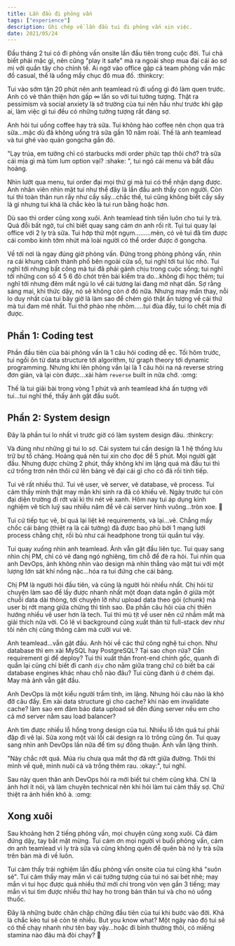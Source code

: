 ```yaml
---
title: Lần đầu đi phỏng vấn
tags: ["experience"]
description: Ghi chép về lần đầu tui đi phỏng vấn xin việc.
date: 2021/05/24
---
```


Đầu tháng 2 tui có đi phỏng vấn onsite lần đầu tiên trong cuộc đời. Tui chả biết phải mặc gì, nên cũng "play it safe" mà ra ngoài shop mua đại cái áo sơ mi với quần tây cho chỉnh tề. Ai ngờ vào office gặp cả team phỏng vấn mặc đồ casual, thế là uổng mấy chục đô mua đồ. :thinkcry:

Tui vào sớm tận 20 phút nên anh teamlead rủ đi uống gì đó làm quen trước. Anh có vẻ thân thiện hơn gấp ∞ lần so với tui tưởng tượng. Thật ra pessimism và social anxiety là sở trường của tui nên hầu như trước khi gặp ai, làm việc gì tui đều có những tưởng tượng rất đáng sợ.

Anh hỏi tui uống coffee hay trà sữa. Tui không hảo coffee nên chọn qua trà sữa...mặc dù đã không uống trà sữa gần 10 năm roài. Thế là anh teamlead và tui ghé vào quán gongcha gần đó.

"Lạy trúa, em tưởng chỉ có starbucks mới order phức tạp thôi chớ? trà sữa cái mịa gì mà tùm lum option vại? :shake: ", tui ngó cái menu và bắt đầu hoảng.

Nhìn lướt qua menu, tui order đại mọi thứ gì mà tui có thể nhận dạng được. Anh nhân viên nhìn mặt tui như thể đây là lần đầu anh thấy con người. Còn tui thì toàn thân run rẩy như cầy sấy...chắc thế, tui cũng không biết cầy sấy là gì nhưng tui khá là chắc kèo là tui run bằng hoặc hơn.

Dù sao thì order cũng xong xuôi. Anh teamlead tính tiền luôn cho tui ly trà. Quá đỗi bất ngờ, tui chỉ biết quay sang cám ơn anh rối rít. Tụi tui quay lại office với 2 ly trà sữa. Tui hớp thử một ngụm.........mèn, có vẻ tui đã tìm được cái combo kinh tởm nhứt mà loài người có thể order được ở gongcha.

Về tới nơi là ngay đúng giờ phỏng vấn. Đứng trong phòng phỏng vấn, nhìn ra cái khung cảnh thành phố bên ngoài cửa sổ, tui nghĩ tới tui lúc nhỏ. Tui nghĩ tới nhưng bất công mà tui đã phải gánh chịu trong cuộc sống; tui nghĩ tới những con số 4 5 6 đỏ chót trên bài kiểm tra do...không đi học thêm; tui nghĩ tới nhưng đêm mất ngủ lo về cái tương lai đang mờ nhạt dần. Sợ rằng sáng mai, khi thức dậy, nó sẽ không còn ở đó nữa. Nhưng may mắn thay, nỗi lo duy nhất của tui bây giờ là làm sao để chém gió thật ấn tượng về cái thứ mà tui đam mê nhất. Tui thở phào nhẹ nhõm.....tui đùa đấy, tui lo chết mịa đi được.

## Phần 1: Coding test

Phần đầu tiên của bài phỏng vấn là 1 câu hỏi coding dễ ẹc. Tối hôm trước, tui ngồi ôn từ data structure tới algorithm, từ graph theory tới dynamic programming. Nhưng khi lên phỏng vấn lại là 1 câu hỏi na ná reverse string đơn giản, và lại còn được...xài hàm `reverse` built in nữa chớ. :omg:

Thế là tui giải bài trong vòng 1 phút và anh teamlead khá ấn tượng với tui...tui nghĩ thế, thấy ảnh gật đầu suốt.

## Phần 2: System design

Đây là phần tui lo nhất vì trước giờ có làm system design đâu. :thinkcry:

Và đúng như những gì tui lo sợ. Cái system tui cần design là 1 hệ thống lưu trữ bự tổ chảng. Hoảng quá nên tui xin cho đọc đề 5 phút. Mọi người gật đầu. Nhưng được chừng 2 phút, thấy không khí im lặng quá mà đầu tui thì cứ trống trơn nên thôi cứ lên bảng vẽ đại cái gì cho có đã rồi tính tiếp.

Tui vẽ rất nhiều thứ. Tui vẽ user, vẽ server, vẽ database, vẽ process. Tui cảm thấy mình thật may mắn khi sinh ra đã có khiếu vẽ. Ngày trước tui còn đại diện trường đi rớt vài kì thi nét vẽ xanh. Hôm nay tui áp dụng kinh nghiệm vẽ tích luỹ sau nhiều năm để vẽ cái server hình vuông...tròn xoe. :troll:

Tui cứ tiếp tục vẽ, bí quá lại liệt kê requirements, và lại...vẽ. Chẳng mấy chốc cái bảng (thiệt ra là cái tường) đã được bao phủ bởi 1 mạng lưới process chằng chịt, rối bù như cái headphone trong túi quần tui vậy.

Tui quay xuống nhìn anh teamlead. Ảnh vẫn gật đầu liên tục. Tui quay sang nhìn chị PM, chỉ có vẻ đang ngó nghiêng, tìm chỗ để đè ra hỏi. Tui nhìn qua anh DevOps, ảnh không nhìn vào design mà nhìn thẳng vào mặt tui với một lượng lớn sát khí nồng nặc...hóa ra tui đứng che cái bảng.

Chị PM là người hỏi đầu tiên, và cũng là người hỏi nhiều nhất. Chị hỏi từ chuyện làm sao để lấy được nhanh nhất một đoạn data ngắn ở giữa một chuỗi data dài thòng, tới chuyện lỡ như upload data theo gói (chunk) mà user bị rớt mạng giữa chừng thì tính sao. Đa phần câu hỏi của chị thiên hướng nhiều về user hơn là tech. Tui thì mù tịt về user nên cứ nhắm mắt mà giải thích nửa vời. Có lẽ vì background cũng xuất thân từ full-stack dev như tôi nên chị cũng thông cảm mà cười vui vẻ.

Anh teamlead...vẫn gật đầu. Anh hỏi về các thứ công nghệ tui chọn. Như database thì em xài MySQL hay PostgreSQL? Tại sao chọn rứa? Cần requirement gì để deploy? Tui thì xuất thân front-end chính gốc, quanh đi quẩn lại cũng chỉ biết đi canh `div` cho nằm giữa trang chứ có biết ba cái database engines khác nhau chỗ nào đâu? Tui cũng đành ú ớ chém đại. May mà ảnh vẫn gật đầu.

Anh DevOps là một kiểu người trầm tính, im lặng. Nhưng hỏi câu nào là khó đỡ câu đấy. Em xài data structure gì cho cache? khi nào em invalidate cache? làm sao em đảm bảo data upload sẽ đến đúng server nếu em cho cả mớ server nằm sau load balancer?

Anh tìm được nhiều lỗ hổng trong design của tui. Nhiều lỗ lớn quá tui phải đập đi vẽ lại. Sửa xong một vài lỗi cái design ra lò trông cũng ổn. Tui quay sang nhìn anh DevOps lần nữa để tìm sự đồng thuận. Ảnh vẫn lặng thinh. 

"Này chắc rớt quá. Múa rìu chưa qua mắt thợ đã rớt giữa đường. Thôi thì mình về quê, mình nuôi cá và trồng thêm rau. :okay:", tui nghĩ.

Sau này quen thân anh DevOps hỏi ra mới biết tui chém cũng khá. Chỉ là ảnh hơi ít nói, và làm chuyên technical nên khi hỏi làm tui cảm thấy sợ. Chứ thiệt ra ảnh hiền khô à. :omg:

## Xong xuôi

Sau khoảng hơn 2 tiếng phỏng vấn, mọi chuyện cũng xong xuôi. Cả đám đứng dậy, tay bắt mặt mừng. Tui cám ơn mọi người vì buổi phỏng vấn, cám ơn anh teamlead vì ly trà sữa và cũng không quên để quên bà nó ly trà sữa trên bàn mà đi về luôn.

Tui cảm thấy trải nghiệm lần đầu phỏng vấn onsite của tui cũng khá "suôn sẻ". Tui cảm thấy may mắn vì cái tưởng tượng của tui nó sai bét nhè; may mắn vì tui học được quá nhiều thứ mới chỉ trong vỏn vẹn gần 3 tiếng; may mắn vì tui tìm được nhiều thứ hay ho trong bản thân tui và cho nó uống thuốc.

Đây là những bước chân chập chững đầu tiên của tui khi bước vào đời. Khá là chắc kèo tui sẽ còn té nhiều. But you know what? Một ngày nào đó tui sẽ có thể chạy nhanh như tên bay vậy...hoặc đi bình thường thôi, có miếng stamina nào đâu mà đòi chạy? :troll:
